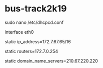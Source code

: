# bus-track2k19
sudo nano /etc/dhcpcd.conf


interface eth0


static ip_address=172.7.67.65/16


static routers=172.7.0.254


static domain_name_servers=210.67.220.220
